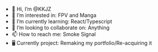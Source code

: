 - 👋 Hi, I’m @KKJZ
- 👀 I’m interested in: FPV and Manga
- 🌱 I’m currently learning: React/Typescript
- 💞️ I’m looking to collaborate on: Anything
- 📫 How to reach me: Smoke Signal
- 🖥️ Currently project: Remaking my portfolio/Re-acquiring it

<!---
KKJZ/KKJZ is a ✨ special ✨ repository because its `README.md` (this file) appears on your GitHub profile.
You can click the Preview link to take a look at your changes.
--->
